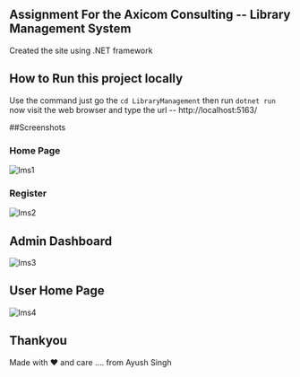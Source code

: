## Assignment For the Axicom Consulting -- Library Management System 

Created the site using .NET framework 

## How to Run this project locally 

Use the command 
just go the `cd LibraryManagement` then run 
`dotnet run`
now visit the web browser and type the url -- 
http://localhost:5163/

##Screenshots

### Home Page 
![lms1](https://github.com/user-attachments/assets/9c3cf7ab-d23d-416e-a5d2-0286d7373f7d)

### Register 
![lms2](https://github.com/user-attachments/assets/4dc15f84-2efe-4454-a67c-0a20bd993c67)

## Admin Dashboard 
![lms3](https://github.com/user-attachments/assets/c9e5dc53-1177-4769-9061-bba19cdd805f)

## User Home Page 
![lms4](https://github.com/user-attachments/assets/14acd6df-67e9-44e8-812c-07fc38a518da)

## Thankyou 

Made with ❤️ and care .... from Ayush Singh 
